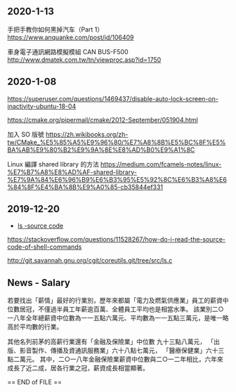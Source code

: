 ## 2020-1-13

手把手教你如何黑掉汽车（Part 1）
https://www.anquanke.com/post/id/106409

車身電子通訊網路模擬模組 CAN BUS-F500 
http://www.dmatek.com.tw/tn/viewproc.asp?id=1750

## 2020-1-08

https://superuser.com/questions/1469437/disable-auto-lock-screen-on-inactivity-ubuntu-18-04

https://cmake.org/pipermail/cmake/2012-September/051904.html

加入 SO 版號
https://zh.wikibooks.org/zh-tw/CMake_%E5%85%A5%E9%96%80/%E7%A8%8B%E5%BC%8F%E5%BA%AB%E9%80%B2%E9%9A%8E%E8%AD%B0%E9%A1%8C



Linux 編譯 shared library 的方法
https://medium.com/fcamels-notes/linux-%E7%B7%A8%E8%AD%AF-shared-library-%E7%9A%84%E6%96%B9%E6%B3%95%E5%92%8C%E6%B3%A8%E6%84%8F%E4%BA%8B%E9%A0%85-cb35844ef331






## 2019-12-20

* [ls -source code](https://stackoverflow.com/questions/53547178/aligning-columns-in-ls)


https://stackoverflow.com/questions/11528267/how-do-i-read-the-source-code-of-shell-commands


http://git.savannah.gnu.org/cgit/coreutils.git/tree/src/ls.c

## News - Salary

若要找出「薪情」最好的行業別，歷年來都屬「電力及燃氣供應業」員工的薪資中位數居冠，不僅過半員工年薪逾百萬、全體員工平均也是相當水準。
該業別二○一八年全年總薪資中位數為一一五點六萬元、平均數為一一五點三萬元，是唯一略高於平均數的行業。

其他名列前茅的高薪行業還有「金融及保險業」中位數 九十三點八萬元，
「出版、影音製作、傳播及資通訊服務業」六十八點七萬元，
「醫療保健業」六十三點二萬元。
其中，二○一八年金融保險業薪資中位數與二○一二年相比，六年來成長了近二成，居各行業之冠，薪資成長相當顯著。


== END of FILE ==
